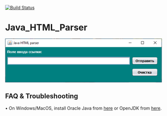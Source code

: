 [![Build Status](https://travis-ci.com/megoRU/ficbook.com_Parser.svg?branch=master)](https://travis-ci.com/megoRU/ficbook.com_Parser)
# Java_HTML_Parser

![Image description](image2.png)

## FAQ & Troubleshooting

• On Windows/MacOS, install Oracle Java from [here](https://www.oracle.com/java/technologies/javase-downloads.html) or OpenJDK from [here](https://adoptopenjdk.net/).
